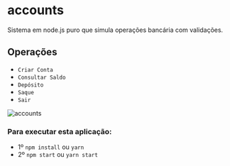 # accounts
Sistema em node.js puro que simula operações bancária com validações.<br/>
## Operações
  - `Criar Conta`<br/>
  - `Consultar Saldo`<br/>
  - `Depósito`<br/>
  - `Saque`<br/>
  - `Sair`

![accounts](https://user-images.githubusercontent.com/29557187/227815387-4c93eff1-00cf-4705-9807-bc85c533608c.png)


### Para executar esta aplicação:
- 1º `npm install` ou `yarn`
- 2º `npm start` ou `yarn start`
